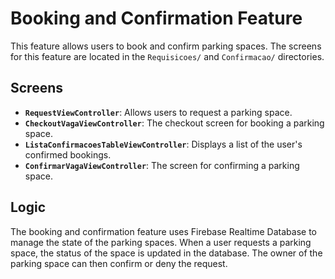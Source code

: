 # Booking and Confirmation Feature

This feature allows users to book and confirm parking spaces. The screens for this feature are located in the `Requisicoes/` and `Confirmacao/` directories.

## Screens

*   **`RequestViewController`**: Allows users to request a parking space.
*   **`CheckoutVagaViewController`**: The checkout screen for booking a parking space.
*   **`ListaConfirmacoesTableViewController`**: Displays a list of the user's confirmed bookings.
*   **`ConfirmarVagaViewController`**: The screen for confirming a parking space.

## Logic

The booking and confirmation feature uses Firebase Realtime Database to manage the state of the parking spaces. When a user requests a parking space, the status of the space is updated in the database. The owner of the parking space can then confirm or deny the request.
